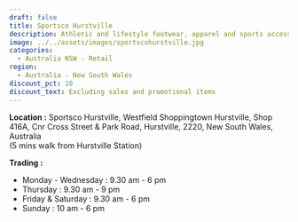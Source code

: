 ```yaml
---
draft: false
title: Sportsco Hurstville
description: Athletic and lifestyle footwear, apparel and sports accessories
image: ../../assets/images/sportscohurstville.jpg
categories:
  - Australia NSW - Retail
region:
  - Australia - New South Wales
discount_pct: 10
discount_text: Excluding sales and promotional items
---
```


**Location :** Sportsco Hurstville, Westfield Shoppingtown Hurstville, Shop 416A, Cnr Cross Street & Park Road, Hurstville, 2220, New South Wales, Australia\
(5 mins walk from Hurstville Station)

**Trading :**

- Monday - Wednesday : 9.30 am - 6 pm
- Thursday : 9.30 am - 9 pm
- Friday & Saturday : 9.30 am - 6 pm
- Sunday : 10 am - 6 pm
